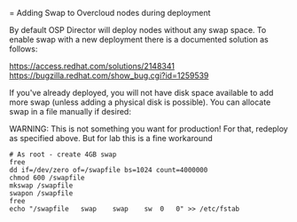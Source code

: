 = Adding Swap to Overcloud nodes during deployment

By default OSP Director will deploy nodes without any swap space.  To enable swap with a new deployment there is a documented solution as follows:

https://access.redhat.com/solutions/2148341
https://bugzilla.redhat.com/show_bug.cgi?id=1259539

If you've already deployed, you will not have disk space available to add more swap (unless adding a physical disk is possible).  You can allocate swap in a file manually if desired: 

WARNING: This is not something you want for production!  For that, redeploy as specified above.  But for lab this is a fine workaround
```
# As root - create 4GB swap
free
dd if=/dev/zero of=/swapfile bs=1024 count=4000000
chmod 600 /swapfile
mkswap /swapfile
swapon /swapfile
free
echo "/swapfile   swap    swap    sw  0   0" >> /etc/fstab
```


